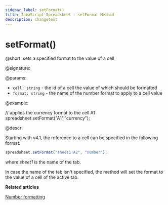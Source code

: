 ```yaml
---
sidebar_label: setFormat()
title: JavaScript Spreadsheet - setFormat Method
description: changetext
---
```


# setFormat()

@short: sets a specified format to the value of a cell

@signature:

@params:

- `cell: string` - the id of a cell the value of which should be formatted
- `format: string` - the name of the number format to apply to a cell value

@example:

// applies the currency format to the cell A1
spreadsheet.setFormat("A1","currency");

@descr:

Starting with v4.1, the reference to a cell can be specified in the following format:

~~~js
spreadsheet.setFormat("sheet1!A2", "number"); 
~~~

where *sheet1* is the name of the tab.

In case the name of the tab isn't specified, the method will set the format to the value of a cell of the active tab.

**Related articles**

[Number formatting](number_formatting.md)
